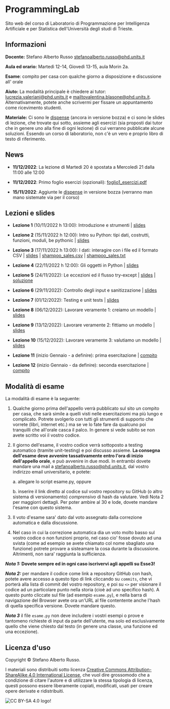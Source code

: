 # ProgrammingLab

Sito web del corso di Laboratorio di Programmazione per Intelligenza Artificiale e per Statistica dell'Università degli studi di Trieste.


## Informazioni
**Docente:** Stefano Alberto Russo [stefanoalberto.russo@phd.units.it](mailto:stefanoalberto.russo@phd.units.it)

**Aula ed orario:** Martedì 12-14, Giovedì 13-15, aula Morin 2a.

**Esame**: compito per casa con qualche giorno a disposizione e discussione all' orale

**Aiuto:** La modalità principale è chiedere ai tutor: [lucrezia.valeriani@phd.units.it](mailto:lucrezia.valeriani@phd.units.it) e [mailtovalentina.blasone@phd.units.it](valentina.blasone@phd.units.it). Alternativamente, potete anche scrivermi per fissare un appuntamento come ricevimento studenti.

**Materiale:** Ci sono le [dispense](files/DispenseLabProg.pdf) (ancora in versione bozza) e ci sono le slides di lezione, che trovate qui sotto, assieme agli esercizi (sia proposti dai tutor che in genere uno alla fine di ogni lezione) di cui verranno pubblicate alcune soluzioni. Essendo un corso di laboratorio, non c'è un vero e proprio libro di testo di riferimento. 

## News

 - **11/12/2022**: La lezione di Martedì 20 è spostata a Mercoledì 21 dalla 11:00 alle 12:00

 - **11/12/2022**: Primo foglio esercizi (opzionali): [foglio1_esercizi.pdf](files/foglio1_esercizi.pdf)

 - **15/11/2022**: Aggiunte le [dispense](files/DispenseLabProg.pdf) in versione bozza (verranno man mano sistemate via per il corso)


## Lezioni e slides

- **Lezione 1** (10/11/2022 h 13:00): Introduzione e strumenti | [slides](slides/Lezione1.pdf)

- **Lezione 2** (15/11/2022 h 12:00): Intro su Python: tipi dati, costrutti,
funzioni, moduli, be pythonic | [slides](slides/Lezione2.pdf)

- **Lezione 3** (17/11/2022 h 13:00): I dati: interagire con i file ed il formato CSV | [slides](slides/Lezione3.pdf) | [shampoo_sales.csv](files/shampoo_sales.csv) | [shampoo_sales.txt](files/shampoo_sales.txt)

- **Lezione 4** (22/11/2022 h 12:00): Gli oggetti in Python | [slides](slides/Lezione4.pdf)

- **Lezione 5** (24/11/2022): Le eccezioni ed il flusso try-except
 | [slides](slides/Lezione5.pdf) | [soluzione](soluzioni/lezione5)

- **Lezione 6** (29/11/2022): Controllo degli input e sanitizzazione
 | [slides](slides/Lezione6.pdf)

- **Lezione 7** (01/12/2022): Testing e unit tests
 | [slides](slides/Lezione7.pdf)

- **Lezione 8** (06/12/2022): Lavorare veramente 1: creiamo un modello
 | [slides](slides/Lezione8.pdf)

- **Lezione 9** (13/12/2022): Lavorare veramente 2: fittiamo un modello
 | [slides](slides/Lezione9.pdf)

- **Lezione 10** (15/12/2022): Lavorare veramente 3: valutiamo un modello
 | [slides](slides/Lezione10.pdf)
 
- **Lezione 11** (inizio Gennaio - a definire): prima esercitazione
 | [compito](https://docs.google.com/document/d/e/2PACX-1vSsSDmsHj0dsqG3rs1Erv2KGksKCSpk27RAUfrL5p6aaIAIplReUfOnh8NUNP-D6j_uOhF1fhTfd5Hg/pub)

- **Lezione 12** (inizio Gennaio - da definire): seconda esercitazione
 | [compito](https://docs.google.com/document/d/e/2PACX-1vRt09wouXGP4ECVPbMIT7FGzzYAx6T37Pil8KG4pSMpcYQeHAl_b9x3rsax7jH0D3M8Ol9R05C8xY_3/pub)

## Modalità di esame

La modalità di esame è la seguente:

1. Qualche giorno prima dell'appello verrà pubblicato sul sito un compito per casa, che sarà simile a quelli visti nelle esercitaziomi ma più lungo e complicato. Potrete svolgerlo con tutti gli strumenti di supporto che vorrete (libri, internet etc.) ma se ve lo fate fare da qualcuno poi tranquilli che all'orale casca il palco. In genere si vede subito se non avete scritto voi il vostro codice.

2. Il giorno dell'esame, il vostro codice verrà sottoposto a testing automatico (tramite unit-testing) e poi discusso assieme. **La consegna dell'esame deve avvenire tassativamente entro l'ora di inizio dell'appello orale**, e può avvenire in due modi. In entrambi dovete mandare una mail a [stefanoalberto.russo@phd.units.it](mailto:stefanoalberto.russo@phd.units.it), dal vostro indirizzo email universitario, e potete:

    a. allegare lo script esame.py, oppure
	
    b. inserire il link diretto al codice sul vostro repository su GitHub (o altro sistema di versionamento) *comprensivo* di hash da valutare. Vedi Nota 2 per maggiorri dettagli. Per poter ambire al 30 e lode, dovete mandare l'esame con questo sistema.


3. Il voto d'esame sara' dato dal voto assegnato dalla correzione automatica e dalla discussione.

4. Nel caso in cui la correzione automatica dia un voto molto basso sul vostro codice o non funzioni proprio, nel caso cio' fosse dovuto ad una svista (come ad esempio se avete chiamato col nome sbagliato una funzione) potrete provare a sisteamare la cosa durante la discussione. Altrimenti, non sara' raggiunta la sufficienza.


***Nota 1:*** **Dovete sempre ed in ogni caso iscrivervi agli appelli su Esse3!**

***Nota 2:*** per mandare il codice come link a repository GitHub con hash, potete avere accesso a questo tipo di link cliccando su `commits`, che vi porterà alla lista di commit del vostro repository, e poi su `<>` per visionare il codice ad un particolare punto nella storia (cioè ad uno specifico hash). A questo punto cliccate sul file (ad esempio `esame.py`), e nella barra di navigazione del Browser avete ora un'URL al file contentente anche l'hash di quella specifica versione. Dovete mandare questo.

***Nota 3*** il file `esame.py` non deve includere i vostri esempi o prove e tantomeno richieste di input da parte dell'utente, ma solo ed esclusivamente quello che viene chiesto dal testo (in genere una classe, una funzione ed una eccezione).



## Licenza d'uso

Copyright &copy; Stefano Alberto Russo.

I materiali sono distribuiti sotto licenza [Creative Commons Attribution-ShareAlike 4.0 International License](http://creativecommons.org/licenses/by-sa/4.0/), che vuol dire grossomodo che a condizione di citare l'autore e di utilizzare la stessa tipologia di licenza, questi possono essere liberamente copiati, modificati, usati per creare opere derivate e ridistribuiti.

![CC BY-SA 4.0 logo!](https://i.creativecommons.org/l/by-sa/4.0/88x31.png "CC BY-SA 4.0")
           





